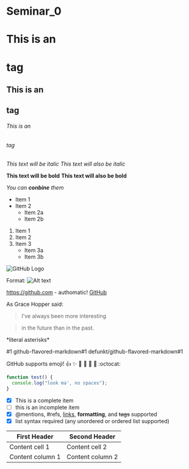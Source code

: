 # Seminar_0
# This is an <h1> tag
## This is an <h2> tag
###### This is an <h6> tag
  
*This text will be italic*
_This text will also be italic_

**This text will be bold**
__This text will also be bold__

*You can **conbine** them*

* Item 1
* Item 2
  * Item 2a
  * Item 2b

1. Item 1
2. Item 2
3. Item 3
   * Item 3a
   * Item 3b
   
![GitHub Logo](logo.png)

Format: ![Alt text](https://upload.wikimedia.org/wikipedia/commons/thumb/e/e0/Psittacula_krameri_-Hong_Kong_-front_-male-8.jpg/1200px-Psittacula_krameri_-Hong_Kong_-front_-male-8.jpg)

https://github.com - authomatic!
[GitHub](https://github.com)

As Grace Hopper said:
> I've always been more interesting

> in the future than in the past.

\*literal asterisks\*

#1
github-flavored-markdown#1
defunkt/github-flavored-markdown#1

GitHub supports emoji!
:+1: :sparkles: :camel: :tada:
:rocket: :metal: :octocat:

```javascript
function test() {
  console.log("look ma', no spaces");
}
```
- [x] This is a complete item
- [ ] this is an incomplete item
- [x] @mentions, #refs, [links](), 
**formatting**, and <del>tags</del>
supported
- [x] list syntax required (any
unordered or ordered list
supported)

First Header | Second Header
------------ | -------------
Content cell 1 | Content cell 2
Content column 1 | Content column 2
